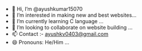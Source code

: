 - 👋 Hi, I’m @ayushkumar15070
- 👀 I’m interested in making new and best websites...
- 🌱 I’m currently learning C language ...
- 💞️ I’m looking to collaborate on website building ...
- 📫 Contact :- ayushkv0403@gmail.com
- 😄 Pronouns: He/Him ...


<!---
ayushkumar15070/ayushkumar15070 is a ✨ special ✨ repository because its `README.md` (this file) appears on your GitHub profile.
You can click the Preview link to take a look at your changes.
--->
